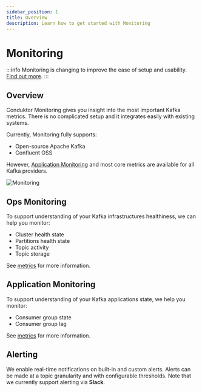 ```yaml
---
sidebar_position: 1
title: Overview
description: Learn how to get started with Monitoring
---
```


# Monitoring

:::info
Monitoring is changing to improve the ease of setup and usability. [Find out more](/platform/support/important-notices#monitoring-is-changing-january-27-2023).
:::

## Overview

Conduktor Monitoring gives you insight into the most important Kafka metrics. There is no complicated setup and it integrates easily with existing systems.

Currently, Monitoring fully supports:

- Open-source Apache Kafka
- Confluent OSS

However, [Application Monitoring](#application-monitoring) and most core metrics are available for all Kafka providers.

![Monitoring](/img/monitoring/monitoring-intro.webp)

## Ops Monitoring

To support understanding of your Kafka infrastructures healthiness, we can help you monitor:

- Cluster health state
- Partitions health state
- Topic activity
- Topic storage

See [metrics](metrics.md) for more information.

## Application Monitoring

To support understanding of your Kafka applications state, we help you monitor:

- Consumer group state
- Consumer group lag

See [metrics](metrics.md) for more information.

## Alerting

We enable real-time notifications on built-in and custom alerts. Alerts can be made at a topic granularity and with configurable thresholds. Note that we currently support alerting via **Slack**.
